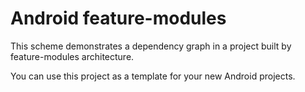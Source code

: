 # Android feature-modules

This scheme demonstrates a dependency graph in a project built by feature-modules architecture.

You can use this project as a template for your new Android projects.